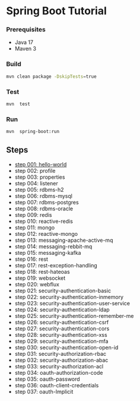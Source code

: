 # Spring Boot Tutorial

### Prerequisites

* Java 17
* Maven 3

### Build

```bash
mvn clean package -DskipTests=true
```

### Test

```bash
mvn  test
```

### Run

```bash
mvn  spring-boot:run
```

## Steps

* [step 001: hello-world](https://github.com/step-by-step-tutorial/springboot-tutorial/tree/main/hello-world)
* step 002: profile
* step 003: properties
* step 004: listener
* step 005: rdbms-h2
* step 006: rdbms-mysql
* step 007: rdbms-postgres
* step 008: rdbms-oracle
* step 009: redis
* step 010: reactive-redis
* step 011: mongo
* step 012: reactive-mongo
* step 013: messaging-apache-active-mq
* step 014: messaging-rebbit-mq
* step 015: messaging-kafka
* step 016: rest
* step 017: rest-exception-handling
* step 018: rest-hateoas
* step 019: websocket
* step 020: webflux
* step 021: security-authentication-basic
* step 022: security-authentication-inmemory
* step 023: security-authentication-user-service
* step 024: security-authentication-ldap
* step 025: security-authentication-remember-me
* step 026: security-authentication-csrf
* step 027: security-authentication-cors
* step 028: security-authentication-xss
* step 029: security-authentication-mfa
* step 030: security-authentication-open-id
* step 031: security-authorization-rbac
* step 032: security-authorization-abac
* step 033: security-authorization-acl
* step 034: oauth-authorization-code
* step 035: oauth-password
* step 036: oauth-client-credentials
* step 037: oauth-Implicit


